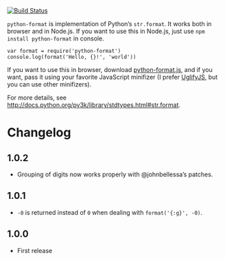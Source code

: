[![Build Status](https://secure.travis-ci.org/xfix/python-format.png?branch=master)](http://travis-ci.org/xfix/python-format)

`python-format` is implementation of Python’s `str.format`. It works both in browser and in Node.js. If you want to use this in Node.js, just use `npm install python-format` in console.

    var format = require('python-format')
    console.log(format('Hello, {}!', 'world'))

If you want to use this in browser, download [python-format.js](https://raw.github.com/xfix/python-format/master/lib/python-format.js), and if you want, pass it using your favorite JavaScript minifizer (I prefer [UglifyJS](http://lisperator.net/uglifyjs/), but you can use other minifizers).

For more details, see <a href="http://docs.python.org/py3k/library/stdtypes.html#str.format" class="uri">http://docs.python.org/py3k/library/stdtypes.html#str.format</a>.

Changelog
=========

1.0.2
-----

-   Grouping of digits now works properly with <span class="citation" data-cites="johnbellessa">@johnbellessa</span>’s patches.

1.0.1
-----

-   `-0` is returned instead of `0` when dealing with `format('{:g}', -0)`.

1.0.0
-----

-   First release
